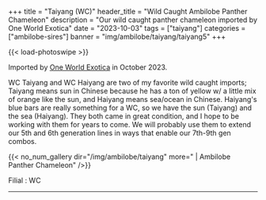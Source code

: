 +++
title = "Taiyang (WC)"
header_title = "Wild Caught Ambilobe Panther Chameleon"
description = "Our wild caught panther chameleon imported by One World Exotica"
date = "2023-10-03"
tags = ["taiyang"]
categories = ["ambilobe-sires"]
banner = "img/ambilobe/taiyang/taiyang5"
+++

{{< load-photoswipe >}}

Imported by [One World Exotica](https://www.instagram.com/oneworldexotica/) in October 2023.

WC Taiyang and WC Haiyang are two of my favorite wild caught imports; Taiyang means sun in Chinese because he has a ton of yellow w/ a little mix of orange like the sun, and Haiyang means sea/ocean in Chinese. Haiyang's blue bars are really something for a WC, so we have the sun (Taiyang) and the sea (Haiyang). They both came in great condition, and I hope to be working with them for years to come. We will probably use them to extend our 5th and 6th generation lines in ways that enable our 7th-9th gen combos.

{{< no_num_gallery dir="/img/ambilobe/taiyang" more=" | Ambilobe Panther Chameleon" />}}

Filial
: WC

---
